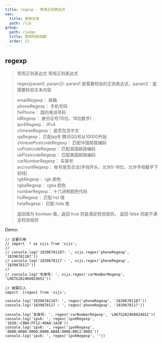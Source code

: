 ```yaml
---
title: regexp - 常用正则表达式
nav:
  title: 使用文档
  path: /lib
group:
  path: /judge
  title: 常用判断函数
  order: 12
---
```


## regexp

> 常用正则表达式 常用正则表达式
> 
> 
> regex(param1, param2): param1 是需要校验的正则表达式，param2：是需要检验文本内容
> 
> emailRegexp： 邮箱<br>
> phoneRegexp：  手机号码 <br>
> fixPhone：  国内电话号码 <br>
> idRegexp： 身份证号(15位、18位数字)<br>
> ipv4Regexp：  IPv4<br>
> chineseRegexp：  是否包含中文<br>
> qqRegexp：  匹配qq号 腾讯QQ号从10000开始<br>
> chinesePostcodeRegexp：  匹配中国邮政编码<br>
> usPostcodeRegexp：  匹配英国邮政编码<br>
> ukPostcodeRegexp：  匹配美国邮政编码<br>
> carNumberRegexp：  车架号<br>
> accountRegexp：  帐号是否合法(字母开头，允许5-16位，允许字母数字下划线)<br>
> rgbRegexp：  rgb 颜色<br>
> rgbaRegexp：  rgba 颜色<br>
> numberRegexp：  十六进制颜色代码<br>
> hslRegexp：  匹配 hsl 值  <br>
> hslaRegexp：  匹配 hsla 值
> 
> 返回值为 boolean 值，返回 true 则是满足校验规则， 返回 false 则是不满足校验规则

Demo:

```tsx | pure
// 全量引用
// import  * as xijs from 'xijs';
//
// console.log('18396781187: ', xijs.regex('phoneRegexp', '18396781187'))
// console.log('1839678117 : ', xijs.regex('phoneRegexp', '1839678117'))
//
// console.log('车架号: ', xijs.regex('carNumberRegexp', 'LHGTG2824K8024652'))

// 按需引入
import  {regex} from 'xijs';

console.log('18396781187: ', regex('phoneRegexp', '18396781187'))
console.log('1839678117 : ', regex('phoneRegexp', '1839678117'))

console.log('车架号: ', regex('carNumberRegexp', 'LHGTG2824K8024652'))
console.log('ipv6: ', regex('ipv6Regexp', '1030::C9B4:FF12:48AA:1A2B'))
console.log('ipv6: ', regex('ipv6Regexp', 'AD80:0000:0000:0000:ABAA:0000:00C2:0002'))
console.log('ipv6: ', regex('ipv6Regexp', ''))
```

